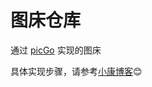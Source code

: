 # 图床仓库
通过 [picGo](https://molunerfinn.com/PicGo/) 实现的图床

具体实现步骤，请参考[小康博客](https://www.antmoe.com/posts/c9c6437b/index.html)😊
